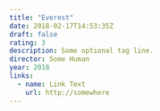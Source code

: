 ```yaml
---
title: "Everest"
date: 2018-02-17T14:53:35Z
draft: false
rating: 3
description: Some optional tag line.
director: Some Human
year: 2018
links:
  - name: Link Text
    url: http://somewhere
---
```

